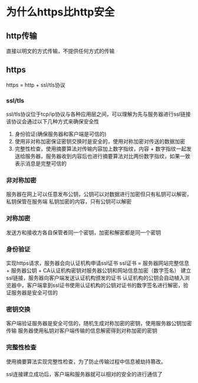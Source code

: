 # 为什么https比http安全

## http传输
直接以明文的方式传输，不提供任何方式的传输

## https
https = http + ssl/tls协议

### ssl/tls
ssl/tls协议位于tcp/ip协议与各种应用层之间，可以理解为先与服务器进行ssl链接
该协议会通过以下几种方式来确保安全性
1. 身份验证(确保服务器和客户端是可信的)
2. 使用非对称加密保证密钥交换时是安全的，使用对称加密对传送的数据加密
3. 完整性检查，使用摘要算法对传输内容加上数字指纹，内容 + 数字指纹一起发送给服务器，服务器收到内容后也进行摘要算法对比两份数字指纹，如果一致表示消息是完整可信的

### 非对称加密
服务器在网上可以任意发布公钥，公钥可以对数据进行加密但只有私钥可以解密，私钥保管在服务端
私钥加密的内容，只有公钥可以解密

### 对称加密
发送方和接收方各自保管者同一个密钥，加密和解密都是同一个密钥

### 身份验证
实现https请求，服务器会向认证机构申请ssl证书
ssl证书 = 服务器网站完整信息 + 服务器公钥 + CA认证机构密钥对服务器公钥和网站信息加密（数字签名）
建立ssl链接，服务器向客户端发送认证机构颁发的证书
认证机构的公钥会自动植入浏览器中，客户端拿到ssl证书使用认证机构的公钥对证书的数字签名进行解密，验证服务器是安全可信的

### 密钥交换
客户端验证服务器是安全可信的，随机生成对称加密的密钥，使用服务器公钥加密传输
服务器使用私钥对客户端传输的信息解密得到对称加密的密钥

### 完整性检查
使用摘要算法实现完整性检查，为了防止传输过程中信息被劫持篡改。

ssl连接建立成功后，客户端和服务器就可以相对的安全的进行通信了